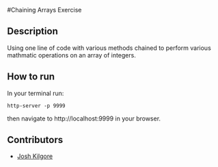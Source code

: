 #Chaining Arrays Exercise

## Description
Using one line of code with various methods chained to perform various mathmatic operations on an array of integers.

## How to run
In your terminal run:
```
http-server -p 9999
```
then navigate to http://localhost:9999 in your browser.

## Contributors
* [Josh Kilgore](https://github.com/jkillz2020)
